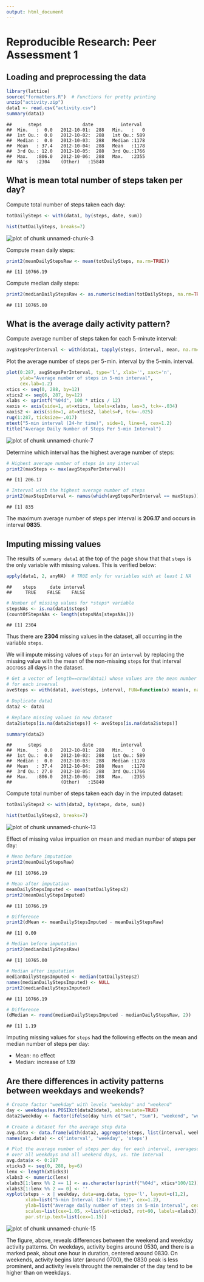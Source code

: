 ```yaml
---
output: html_document
---
```

# Reproducible Research: Peer Assessment 1

## Loading and preprocessing the data


```r
library(lattice)
source("formatters.R")  # Functions for pretty printing
unzip("activity.zip")
data1 <- read.csv("activity.csv")
summary(data1)
```

```
##      steps               date          interval   
##  Min.   :  0.0   2012-10-01:  288   Min.   :   0  
##  1st Qu.:  0.0   2012-10-02:  288   1st Qu.: 589  
##  Median :  0.0   2012-10-03:  288   Median :1178  
##  Mean   : 37.4   2012-10-04:  288   Mean   :1178  
##  3rd Qu.: 12.0   2012-10-05:  288   3rd Qu.:1766  
##  Max.   :806.0   2012-10-06:  288   Max.   :2355  
##  NA's   :2304    (Other)   :15840
```
## What is mean total number of steps taken per day?
Compute total number of steps taken each day:

```r
totDailySteps <- with(data1, by(steps, date, sum))
```

```r
hist(totDailySteps, breaks=7)
```

![plot of chunk unnamed-chunk-3](figure/unnamed-chunk-3.png) 

Compute mean daily steps:

```r
print2(meanDailyStepsRaw <- mean(totDailySteps, na.rm=TRUE))
```

```
## [1] 10766.19
```
Compute median daily steps:

```r
print2(medianDailyStepsRaw <- as.numeric(median(totDailySteps, na.rm=TRUE)))
```

```
## [1] 10765.00
```

## What is the average daily activity pattern?
Compute average number of steps taken for each 5-minute interval:

```r
avgStepsPerInterval <- with(data1, tapply(steps, interval, mean, na.rm=TRUE))
```

Plot the average number of steps per 5-min. interval by the 5-min. interval.


```r
plot(0:287, avgStepsPerInterval, type='l', xlab='', xaxt='n',
     ylab="Average number of steps in 5-min interval", 
     cex.lab=1.2)
xtics <- seq(0, 288, by=12)
xtics2 <- seq(6, 287, by=12)
xlabs <- sprintf("%04d", 100 * xtics / 12)
xaxis <- axis(side=1, at=xtics, labels=xlabs, las=3, tck=-.034)
xaxis2 <- axis(side=1, at=xtics2, labels=F, tck=-.025)
rug(1:287, ticksize=-.017)
mtext("5-min interval (24-hr time)", side=1, line=4, cex=1.2)
title("Average Daily Number of Steps Per 5-min Interval")
```

![plot of chunk unnamed-chunk-7](figure/unnamed-chunk-7.png) 

Determine which interval has the highest average number of steps:


```r
# Highest average number of steps in any interval
print2(maxSteps <- max(avgStepsPerInterval))
```

```
## [1] 206.17
```

```r
# Interval with the highest average number of steps
print2(maxStepInterval <- names(which(avgStepsPerInterval == maxSteps)))
```

```
## [1] 835
```
The maximum average number of steps per interval is **206.17** and occurs 
in interval **0835**.

## Imputing missing values

The results of `summary data1` at the top of the page show that that `steps` is
the only variable with missing values.  This is verified below:


```r
apply(data1, 2, anyNA)  # TRUE only for variables with at least 1 NA
```

```
##    steps     date interval 
##     TRUE    FALSE    FALSE
```


```r
# Number of missing values for *steps* variable
stepsNAs <- is.na(data1$steps)
(countOfStepsNAs <- length(stepsNAs[stepsNAs]))
```

```
## [1] 2304
```

Thus there are **2304** missing values in the dataset, all occurring
in the variable `steps`.

We will impute missing values of `steps` for an `interval` by replacing the
missing value with the mean of the non-missing `steps` for that interval accross
all days in the dataset.


```r
# Get a vector of length==nrow(data1) whose values are the mean number of steps
# for each inverval
aveSteps <- with(data1, ave(steps, interval, FUN=function(x) mean(x, na.rm=TRUE)))

# Duplicate data1
data2 <- data1

# Replace missing values in new dataset
data2$steps[is.na(data2$steps)] <- aveSteps[is.na(data2$steps)]

summary(data2)
```

```
##      steps               date          interval   
##  Min.   :  0.0   2012-10-01:  288   Min.   :   0  
##  1st Qu.:  0.0   2012-10-02:  288   1st Qu.: 589  
##  Median :  0.0   2012-10-03:  288   Median :1178  
##  Mean   : 37.4   2012-10-04:  288   Mean   :1178  
##  3rd Qu.: 27.0   2012-10-05:  288   3rd Qu.:1766  
##  Max.   :806.0   2012-10-06:  288   Max.   :2355  
##                  (Other)   :15840
```
Compute total number of steps taken each day in the imputed dataset:

```r
totDailySteps2 <- with(data2, by(steps, date, sum))
```

```r
hist(totDailySteps2, breaks=7)
```

![plot of chunk unnamed-chunk-13](figure/unnamed-chunk-13.png) 

Effect of missing value impuation on mean and median number of steps per day:

```r
# Mean before imputation
print2(meanDailyStepsRaw)
```

```
## [1] 10766.19
```

```r
# Mean after imputation
meanDailyStepsImputed <- mean(totDailySteps2)
print2(meanDailyStepsImputed)
```

```
## [1] 10766.19
```

```r
# Difference
print2(dMean <- meanDailyStepsImputed - meanDailyStepsRaw)
```

```
## [1] 0.00
```

```r
# Median before imputation
print2(medianDailyStepsRaw)
```

```
## [1] 10765.00
```

```r
# Median after imputation
medianDailyStepsImputed <- median(totDailySteps2)
names(medianDailyStepsImputed) <- NULL
print2(medianDailyStepsImputed)
```

```
## [1] 10766.19
```

```r
# Difference
(dMedian <- round(medianDailyStepsImputed - medianDailyStepsRaw, 2))
```

```
## [1] 1.19
```

Imputing missing values for `steps` had the following effects on the mean and
median number of steps per day:
* Mean: no effect
* Median: increase of 1.19

## Are there differences in activity patterns between weekdays and weekends?


```r
# Create factor "weekday" with levels "weekday" and "weekend"
day <- weekdays(as.POSIXct(data2$date), abbreviate=TRUE)
data2$weekday <- factor(ifelse(day %in% c("Sat", "Sun"), "weekend", "weekday"))

# Create a dataset for the average step data
avg.data <- data.frame(with(data2, aggregate(steps, list(interval, weekday), mean)))
names(avg.data) <- c('interval', 'weekday', 'steps')

# Plot the average number of steps per day for each interval, averagesd separately 
# over all weekdays and all weekend days, vs. the interval
avg.data$x <- 0:287
xticks3 <- seq(0, 288, by=6)
lenx <- length(xticks3)
xlabs3 <- numeric(lenx)
xlabs3[1:lenx %% 2 == 1] <- as.character(sprintf("%04d", xtics*100/12))
xlabs3[1:lenx %% 2 == 0] <- ''
xyplot(steps ~ x | weekday, data=avg.data, type='l', layout=c(1,2),
       xlab=list("5-min Interval (24-hr time)", cex=1.2), 
       ylab=list("Average daily number of steps in 5-min interval", cex=1.2), 
       scales=list(cex=1.05, x=list(at=xticks3, rot=90, labels=xlabs3)),
       par.strip.text=list(cex=1.15))
```

![plot of chunk unnamed-chunk-15](figure/unnamed-chunk-15.png) 

The figure, above, reveals differences between the weekend and weekday activity
patterns.  On weekdays, activity begins around 0530, and there is a marked peak,
about one hour in duration, centered around 0830.  On weekends, activity begins
later (around 0700), the 0830 peak is less prominent, and activity levels
throught the remainder of the day tend to be higher than on weekdays.

